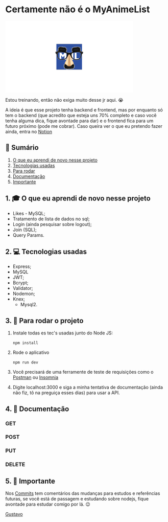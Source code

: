 # Certamente não é o MyAnimeList

<img src="/src/logo.png" align="center">

Estou treinando, então não exiga muito desse jr aqui. 😭

A ideia é que esse projeto tenha backend e frontend, mas por enquanto só tem o backend (que acredito que esteja uns 70% completo e caso você tenha alguma dica, fique avontade para dar) e o frontend fica para um futuro próximo (pode me cobrar). Caso queira ver o que eu pretendo fazer ainda, entra no [Notion](https://www.notion.so/Certamente-n-o-o-MyAnimeList-8ef5e00a60d649a3a6e711c20463817d)

## 📕 Sumário
1. [O que eu aprendi de novo nesse projeto](https://github.com/GustavoGomesDias/It-is-certainly-not-the-mal/tree/main#1--o-que-eu-aprendi-de-novo-nesse-projeto)
2. [Tecnologias usadas](https://github.com/GustavoGomesDias/It-is-certainly-not-the-mal/tree/main#2--tecnologias-usadas)
3. [Para rodar](https://github.com/GustavoGomesDias/It-is-certainly-not-the-mal/tree/main#3--para-rodar-o-projeto)
4. [Documentação](https://github.com/GustavoGomesDias/It-is-certainly-not-the-mal/tree/main#4--documenta%C3%A7%C3%A3o)
5. [Importante](https://github.com/GustavoGomesDias/It-is-certainly-not-the-mal/tree/main#5--importante)

## 1. 🎓 O que eu aprendi de novo nesse projeto
- Likes - MySQL;
- Tratamento de lista de dados no sql;
- Login (ainda pesquisar sobre logout);
- Join (SQL);
- Query Params.

## 2. 💻 Tecnologias usadas
* Express;
* MySQL
* JWT;
* Bcrypt;
* Validator;
* Nodemon;
* Knex;
  * Mysql2.


## 3. 🎉 Para rodar o projeto
1. Instale todas es tec's usadas junto do Node JS:

    ```
    npm install
    ```
2. Rode o aplicativo

    ```
    npm run dev
    ```
3. Você precisará de uma ferramente de teste de requisições como o [Postman](https://www.postman.com/) ou [Insomnia](https://insomnia.rest/)
4. Digite localhost:3000 e siga a minha tentativa de documentação (ainda não fiz, tô na preguiça esses dias) para usar a API.

## 4. 📖 Documentação

### GET

### POST

### PUT

### DELETE

## 5. 👀 Importante
Nos [Commits](https://github.com/GustavoGomesDias/guiapress/commits?author=GustavoGomesDias) tem comentários das mudanças para estudos e referências futuras, se você está de passagem e estudando sobre nodejs, fique avontade para estudar comigo por lá. 😉

[Gustavo](htpps://www.github.com/GustavoGomesDias)

